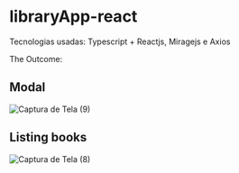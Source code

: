 # libraryApp-react
Tecnologias usadas:
Typescript + Reactjs, Miragejs e Axios

The Outcome:
## Modal
![Captura de Tela (9)](https://github.com/LaraCosta66/libraryApp-react/assets/70964544/fddba78b-75ff-47fb-8f77-99f28cd05861)
## Listing books
![Captura de Tela (8)](https://github.com/LaraCosta66/libraryApp-react/assets/70964544/dd430f80-15ca-4653-81b7-af9e2fee5a67)


